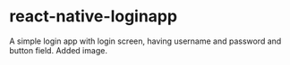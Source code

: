 # react-native-loginapp
A simple login app with login screen, having username and password and button field.
Added image.


